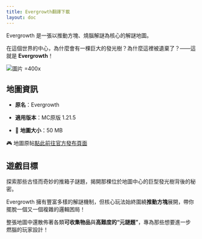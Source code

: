 ```yaml
---
title: Evergrowth翻譯下載
layout: doc
---
```


Evergrowth 是一張以推動方塊、燒腦解謎為核心的解謎地圖。

在這個世界的中心，為什麼會有一棵巨大的發光樹？為什麼這裡被遺棄了？——這就是 **Evergrowth**！

![圖片 =400x](/imgs/maps/evergrowth.webp)

## 地圖資訊

- **原名**：Evergrowth
- **適用版本**：MC原版 1.21.5

- 📂 **地圖大小**：50 MB

🎮 地圖原帖[點此前往官方發布頁面](https://gm4.co/evergrowth/)

<DownloadLinks :methods="[
  { id: 'mapdl', text: '下載地圖和翻譯', icon: '/imgs/svg/lanzou.svg', link: '/tw/doing' },
  { id: 'lazy', text: '懶漢下載', icon: '/imgs/logo/logo_64.png', link: '/tw/doing' }
]" />

## 遊戲目標

探索那些古怪而奇妙的推箱子謎題，揭開那棵位於地圖中心的巨型發光樹背後的秘密。

Evergrowth 擁有豐富多樣的解謎機制，但核心玩法始終圍繞**推動方塊**展開，帶你擺脫一個又一個複雜的邏輯困局！

整張地圖中還散佈著各類**可收集物品**與**高難度的“元謎題”**，專為那些想要進一步燃腦的玩家設計！

<DocSupport />
